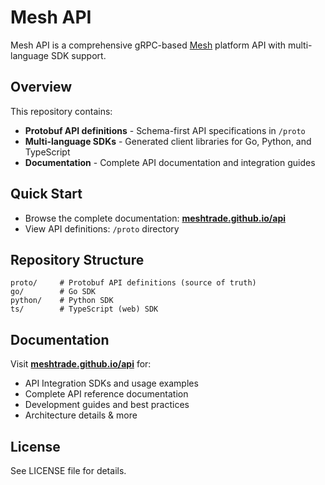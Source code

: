 # Mesh API

Mesh API is a comprehensive gRPC-based [Mesh](https://www.mesh.trade) platform API with multi-language SDK support.

## Overview

This repository contains:

- **Protobuf API definitions** - Schema-first API specifications in `/proto`
- **Multi-language SDKs** - Generated client libraries for Go, Python, and TypeScript
- **Documentation** - Complete API documentation and integration guides

## Quick Start

- Browse the complete documentation: **[meshtrade.github.io/api](https://meshtrade.github.io/api)**
- View API definitions: `/proto` directory

## Repository Structure

```
proto/     # Protobuf API definitions (source of truth)
go/        # Go SDK  
python/    # Python SDK
ts/        # TypeScript (web) SDK
```

## Documentation

Visit **[meshtrade.github.io/api](https://meshtrade.github.io/api)** for:

- API Integration SDKs and usage examples
- Complete API reference documentation  
- Development guides and best practices
- Architecture details & more

## License

See LICENSE file for details.